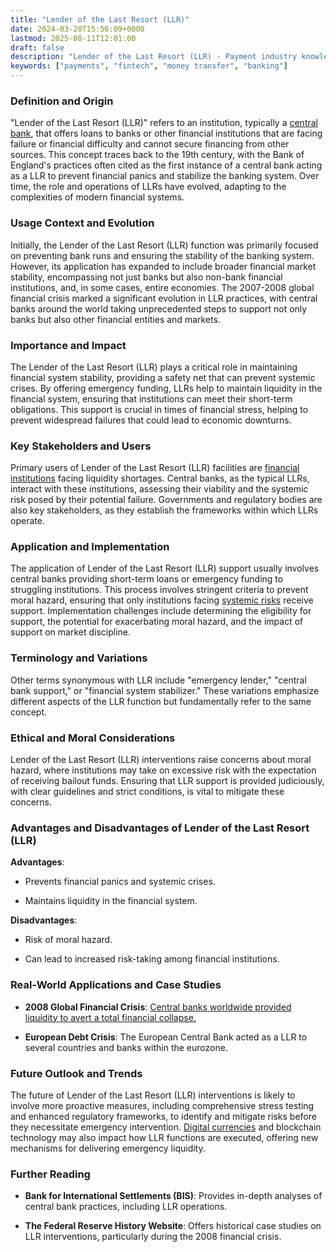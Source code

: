 ```yaml
---
title: "Lender of the Last Resort (LLR)"
date: 2024-03-20T15:56:09+0000
lastmod: 2025-08-11T12:01:00
draft: false
description: "Lender of the Last Resort (LLR) - Payment industry knowledge and insights"
keywords: ["payments", "fintech", "money transfer", "banking"]
---
```


### Definition and Origin

"Lender of the Last Resort (LLR)" refers to an institution, typically a [central bank](https://faisalkhan.com/learn/payments-wiki/central-banks/), that offers loans to banks or other financial institutions that are facing failure or financial difficulty and cannot secure financing from other sources. This concept traces back to the 19th century, with the Bank of England's practices often cited as the first instance of a central bank acting as a LLR to prevent financial panics and stabilize the banking system. Over time, the role and operations of LLRs have evolved, adapting to the complexities of modern financial systems.

### Usage Context and Evolution

Initially, the Lender of the Last Resort (LLR) function was primarily focused on preventing bank runs and ensuring the stability of the banking system. However, its application has expanded to include broader financial market stability, encompassing not just banks but also non-bank financial institutions, and, in some cases, entire economies. The 2007-2008 global financial crisis marked a significant evolution in LLR practices, with central banks around the world taking unprecedented steps to support not only banks but also other financial entities and markets.

### Importance and Impact

The Lender of the Last Resort (LLR) plays a critical role in maintaining financial system stability, providing a safety net that can prevent systemic crises. By offering emergency funding, LLRs help to maintain liquidity in the financial system, ensuring that institutions can meet their short-term obligations. This support is crucial in times of financial stress, helping to prevent widespread failures that could lead to economic downturns.

### Key Stakeholders and Users

Primary users of Lender of the Last Resort (LLR) facilities are [financial institutions](https://faisalkhan.com/learn/payments-wiki/financial-institution-fi/) facing liquidity shortages. Central banks, as the typical LLRs, interact with these institutions, assessing their viability and the systemic risk posed by their potential failure. Governments and regulatory bodies are also key stakeholders, as they establish the frameworks within which LLRs operate.

### Application and Implementation

The application of Lender of the Last Resort (LLR) support usually involves central banks providing short-term loans or emergency funding to struggling institutions. This process involves stringent criteria to prevent moral hazard, ensuring that only institutions facing [systemic risks](https://faisalkhanllc.xyz/resources/payments-wiki/s/settlement-risk/) receive support. Implementation challenges include determining the eligibility for support, the potential for exacerbating moral hazard, and the impact of support on market discipline.

### Terminology and Variations

Other terms synonymous with LLR include "emergency lender," "central bank support," or "financial system stabilizer." These variations emphasize different aspects of the LLR function but fundamentally refer to the same concept.

### Ethical and Moral Considerations

Lender of the Last Resort (LLR) interventions raise concerns about moral hazard, where institutions may take on excessive risk with the expectation of receiving bailout funds. Ensuring that LLR support is provided judiciously, with clear guidelines and strict conditions, is vital to mitigate these concerns.

### Advantages and Disadvantages of Lender of the Last Resort (LLR)

**Advantages**:

- Prevents financial panics and systemic crises.

- Maintains liquidity in the financial system.

**Disadvantages**:

- Risk of moral hazard.

- Can lead to increased risk-taking among financial institutions.

### Real-World Applications and Case Studies

- **2008 Global Financial Crisis**: [Central banks worldwide provided liquidity to avert a total financial collapse.](https://faisalkhanllc.xyz/resources/payments-wiki/0-9/2008-financial-crisis/)

- **European Debt Crisis**: The European Central Bank acted as a LLR to several countries and banks within the eurozone.

### Future Outlook and Trends

The future of Lender of the Last Resort (LLR) interventions is likely to involve more proactive measures, including comprehensive stress testing and enhanced regulatory frameworks, to identify and mitigate risks before they necessitate emergency intervention. [Digital currencies](https://faisalkhanllc.xyz/resources/payments-wiki/d/digital-currency/) and blockchain technology may also impact how LLR functions are executed, offering new mechanisms for delivering emergency liquidity.

### Further Reading

- **Bank for International Settlements (BIS)**: Provides in-depth analyses of central bank practices, including LLR operations.

- **The Federal Reserve History Website**: Offers historical case studies on LLR interventions, particularly during the 2008 financial crisis.